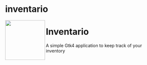 # inventario

<img height="128" src="data/icons/hicolor/scalable/apps/io.github.nokse22.teleprompter.svg" align="left"/>

# Inventario 
  
 A simple Gtk4 application to keep track of your inventory
